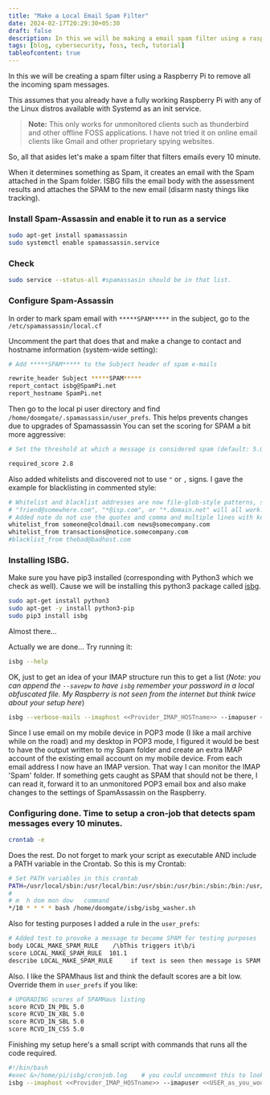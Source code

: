 ```yaml
---
title: "Make a Local Email Spam Filter"
date: 2024-02-17T20:29:30+05:30
draft: false
description: In this we will be making a email spam filter using a raspberry pi
tags: [blog, cybersecurity, foss, tech, tutorial]
tableofcontent: true
---
```


In this we will be creating a spam filter using a Raspberry Pi
to remove all the incoming spam messages.

<div class="dsclmr">
This assumes that you already have a fully working
Raspberry Pi with any of the Linux distros available
with Systemd as an init service.
</div>


> **Note:**
> This only works for unmonitored clients such as thunderbird and other offline FOSS applications. I have not tried it on online email clients like Gmail and other proprietary spying websites.



So, all that asides let's make a spam filter that filters emails
every 10 minute.

When it determines something as Spam, it creates an email
with the Spam attached in the Spam folder. ISBG fills
the email body with the assessment results and attaches
the SPAM to the new email (disarm nasty things like tracking).

### Install Spam-Assassin and enable it to run as a service
```sh
sudo apt-get install spamassassin
sudo systemctl enable spamassassin.service
```

### Check
```sh
sudo service --status-all #spamassasin should be in that list.
```

### Configure Spam-Assassin
In order to mark spam email with `*****SPAM*****` in
the subject, go to the `/etc/spamassassin/local.cf`

Uncomment the part that does that and make a change to
contact and hostname information (system-wide setting):
```sh
# Add *****SPAM***** to the Subject header of spam e-mails

rewrite_header Subject *****SPAM*****
report_contact isbg@SpamPi.net
report_hostname SpamPi.net
```
Then go to the local pi user directory and find
`/home/doomgate/.spamassassin/user_prefs`. This helps prevents
changes due to upgrades of Spamassassin You can set the
scoring for SPAM a bit more aggressive: 
```sh
# Set the threshold at which a message is considered spam (default: 5.0)

required_score 2.8
```

Also added whitelists and discovered not to use `"` or
`,` signs. I gave the example for blacklisting in commented
style:

```sh
# Whitelist and blacklist addresses are now file-glob-style patterns, so
# "friend@somewhere.com", "*@isp.com", or "*.domain.net" will all work.
# Added note do not use the quotes and comma and multiple lines with keyword are allowed
whitelist_from someone@coldmail.com news@somecompany.com
whitelist_from transactions@notice.somecompany.com
#blacklist_from thebad@badhost.com
```

### Installing ISBG.
Make sure you have pip3 installed (corresponding with Python3 which we check as well). Cause we will be installing this python3 package called [isbg](https://pypi.org/project/isbg/).
```sh
sudo apt-get install python3
sudo apt-get -y install python3-pip
sudo pip3 install isbg
```

Almost there...

Actually we are done... Try running it:
```sh
isbg --help
```

OK, just to get an idea of your IMAP structure run this
to get a list (*Note: you can append the `--savepw` to
have `isbg` remember your password in a local obfuscated
file. My Raspberry is not seen from the internet but
think twice about your setup here*)

```sh
isbg --verbose-mails --imaphost <<Provider_IMAP_HOSTname>> --imapuser <<USER_as_you_would_logon_in_webmail>> --imapport <<YourISPKnows>> --imaplist
```

Since I use email on my mobile device in POP3 mode
(I like a mail archive while on the road) and my desktop
in POP3 mode, I figured it would be best to have the
output written to my Spam folder and create an extra
IMAP account of the existing email account on my mobile
device. From each email address I now have an IMAP version.
That way I can monitor the IMAP 'Spam' folder. If something
gets caught as SPAM that should not be there, I can read
it, forward it to an unmonitored POP3 email box and also
make changes to the settings of SpamAssassin on the Raspberry.


### Configuring done. Time to setup a cron-job that detects spam messages every 10 minutes.

```sh
crontab -e
```

Does the rest. Do not forget to mark your script as executable AND include a PATH variable in the Crontab.
So this is my Crontab:
```sh
# Set PATH variables in this crontab
PATH=/usr/local/sbin:/usr/local/bin:/usr/sbin:/usr/bin:/sbin:/bin:/usr/local/games:/usr/games
#
# m  h dom mon dow   command
*/10 * * * * bash /home/doomgate/isbg/isbg_washer.sh
```

Also for testing purposes I added a rule in the
`user_prefs`:
```sh
# Added test to provoke a message to become SPAM for testing purposes
body LOCAL_MAKE_SPAM_RULE    /\bThis triggers it\b/i
score LOCAL_MAKE_SPAM_RULE  101.1
describe LOCAL_MAKE_SPAM_RULE     if text is seen then message is SPAM
```

Also. I like the SPAMhaus list and think the default
scores are a bit low. Override them in `user_prefs` if
you like:
```sh
# UPGRADING scores of SPAMHaus listing
score RCVD_IN_PBL 5.0
score RCVD_IN_XBL 5.0
score RCVD_IN_SBL 5.0
score RCVD_IN_CSS 5.0
```
Finishing my setup here's a small script with commands that runs all the code required.

```sh
#!/bin/bash
#exec &>/home/pi/isbg/cronjob.log    # you could uncomment this to look at CRON output if something is not working
isbg --imaphost <<Provider_IMAP_HOSTname>> --imapuser <<USER_as_you_would_logon_in_webmail>> --imapport <<YourISPKnows>> --partialrun 10 --spaminbox Spam --delete --expunge
```
